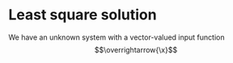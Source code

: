 # Least square solution
We have an unknown system with a vector-valued input function $$\overrightarrow{\x}$$
